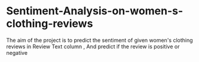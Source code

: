 # Sentiment-Analysis-on-women-s-clothing-reviews
The aim of the project is to predict the sentiment of given women's clothing reviews in Review Text column , And predict if the review is positive or negative
